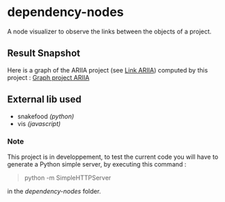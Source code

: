 # dependency-nodes
A node visualizer to observe the links between the objects of a project.

## Result Snapshot
Here is a graph of the ARIIA project (see [Link ARIIA](https://github.com/Pandhariix/ARIIA)) computed by this project :
[Graph project ARIIA](ressources/project_ARIIA.PNG)

## External lib used
* snakefood _(python)_
* vis _(javascript)_

### Note
This project is in developpement, to test the current code you will have to generate a Python simple server, by executing this command :
> python -m SimpleHTTPServer

in the _dependency-nodes_ folder.
